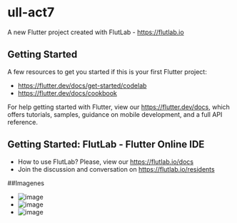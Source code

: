 # ull-act7

A new Flutter project created with FlutLab - https://flutlab.io

## Getting Started

A few resources to get you started if this is your first Flutter project:

- https://flutter.dev/docs/get-started/codelab
- https://flutter.dev/docs/cookbook

For help getting started with Flutter, view our
https://flutter.dev/docs, which offers tutorials,
samples, guidance on mobile development, and a full API reference.

## Getting Started: FlutLab - Flutter Online IDE

- How to use FlutLab? Please, view our https://flutlab.io/docs
- Join the discussion and conversation on https://flutlab.io/residents

##Imagenes
- ![image](https://github.com/EFMMelendez/ull_act7/assets/143548291/70f1525c-b5a8-4a9c-bf79-975f442b51a8)
- ![image](https://github.com/EFMMelendez/ull_act7/assets/143548291/bd928dae-e6b8-4536-826e-d5f60f0d5428)
- ![image](https://github.com/EFMMelendez/ull_act7/assets/143548291/66a65414-5799-4f7d-ab28-4fbeeae5fdb6)


